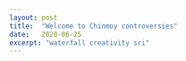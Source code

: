 ```yaml
---
layout: post
title:  "Welcome to Chinmoy controversies"
date:   2020-06-25
excerpt: "waterfall creativity sri"
---
```

